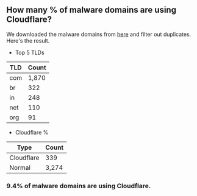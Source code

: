 ## How many % of malware domains are using Cloudflare?


We downloaded the malware domains from [here](https://urlhaus.abuse.ch) and filter out duplicates.
Here's the result.


[//]: # (start replacement)


- Top 5 TLDs

| TLD | Count |
| --- | --- |
| com | 1,870 |
| br | 322 |
| in | 248 |
| net | 110 |
| org | 91 |


- Cloudflare %

| Type | Count |
| --- | --- |
| Cloudflare | 339 |
| Normal | 3,274 |


### 9.4% of malware domains are using Cloudflare.